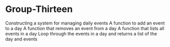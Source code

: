 # Group-Thirteen
Constructing a system for managing daily events
A function to add an event to a day
A function that removes an event from a day
A function that lists all events in a day
Loop through the events in a day and returns a list of the day and events
